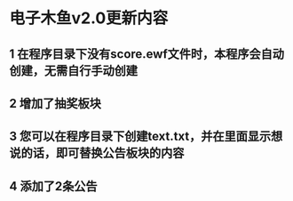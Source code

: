 # 电子木鱼v2.0更新内容
## 1 在程序目录下没有score.ewf文件时，本程序会自动创建，无需自行手动创建
## 2 增加了抽奖板块
## 3 您可以在程序目录下创建text.txt，并在里面显示想说的话，即可替换公告板块的内容
## 4 添加了2条公告
